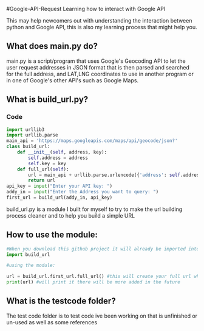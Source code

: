 #Google-API-Request
Learning how to interact with Google API

This may help newcomers out with understanding the interaction between python and Google API, this is also my learning process that might help you.

## What does main.py do? 
main.py is a script/program that uses Google's Geocoding API to let the user request addresses in JSON format that is then parsed and searched for the full address, and LAT,LNG coordinates to use in another program or in one of Google's other API's such as Google Maps.


## What is build_url.py?

### Code
```python
import urllib3
import urllib.parse
main_api = 'https://maps.googleapis.com/maps/api/geocode/json?'
class build_url:
	def __init__(self, address, key):
		self.address = address
		self.key = key
	def full_url(self):
		url = main_api + urllib.parse.urlencode({'address': self.address, 'key' : self.key})
		return url
api_key = input("Enter your API key: ")
addy_in = input("Enter the Address you want to query: ")
first_url = build_url(addy_in, api_key)
```
build_url.py is a module I built for myself to try to make the url building process cleaner and to help you build a simple URL

## How to use the module:
```python
#When you download this github project it will already be imported into main.py but if you want to use it in your own program, make sure it's in the same folder then:
import build_url

#using the module:

url = build_url.first_url.full_url() #this will create your full url when it is called
print(url) #will print it there will be more added in the future
```

## What is the testcode folder?
The test code folder is to test code ive been working on that is unfinished or un-used as well as some references
